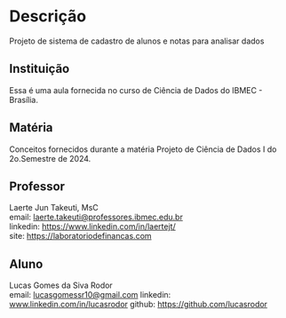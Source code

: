 # Descrição
Projeto de sistema de cadastro de alunos e notas para analisar dados

## Instituição
Essa é uma aula fornecida no curso de Ciência de Dados do IBMEC - Brasília.

## Matéria
Conceitos fornecidos durante a matéria Projeto de Ciência de Dados I do 2o.Semestre de 2024.

## Professor
Laerte Jun Takeuti, MsC \
email: laerte.takeuti@professores.ibmec.edu.br \
linkedin: https://www.linkedin.com/in/laertejt/ \
site: https://laboratoriodefinancas.com 

## Aluno
Lucas Gomes da Siva Rodor\
email: lucasgomessr10@gmail.com
linkedin: www.linkedin.com/in/lucasrodor
github: https://github.com/lucasrodor
